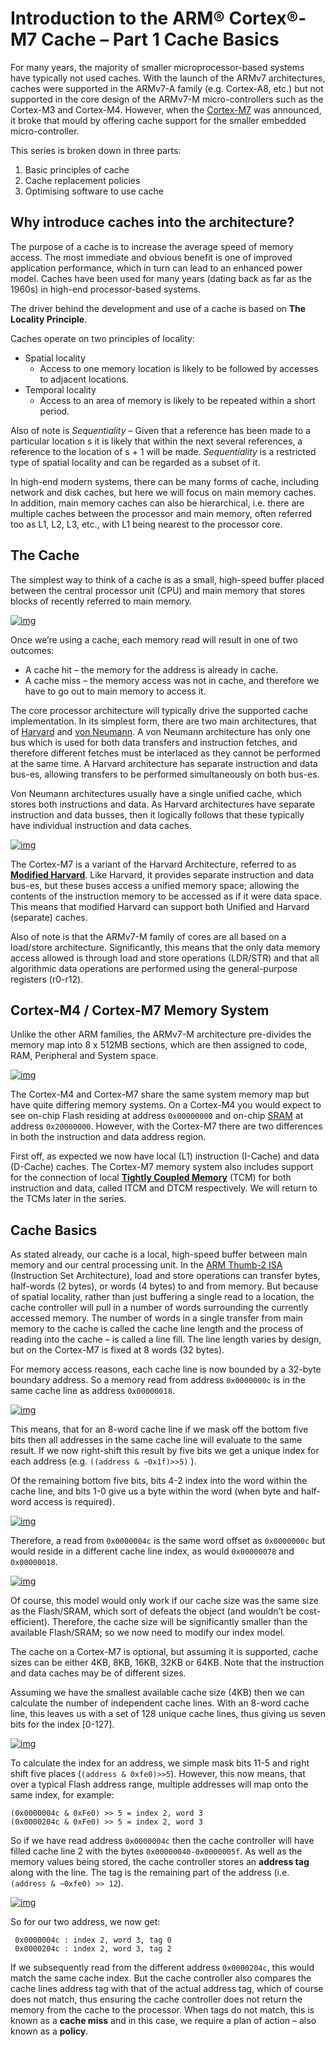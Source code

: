 # Introduction to the ARM® Cortex®-M7 Cache – Part 1 Cache Basics



For many years, the majority of smaller microprocessor-based systems  have typically not used caches. With the launch of the ARMv7  architectures, caches were supported in the ARMv7-A family (e.g.  Cortex-A8, etc.) but not supported in the core design of the ARMv7-M  micro-controllers such as the Cortex-M3 and Cortex-M4. However, when the [Cortex-M7](https://www.arm.com/products/silicon-ip-cpu/cortex-m/cortex-m7) was announced, it broke that mould by offering cache support for the smaller embedded micro-controller.

This series is broken down in three parts:

1. Basic principles of cache
2. Cache replacement policies
3. Optimising software to use cache

## Why introduce caches into the architecture?

The purpose of a cache is to increase the average speed of memory  access. The most immediate and obvious benefit is one of improved  application performance, which in turn can lead to an enhanced power  model. Caches have been used for many years (dating back as far as the  1960s) in high-end processor-based systems.

The driver behind the development and use of a cache is based on **The Locality Principle**.

Caches operate on two principles of locality:

- Spatial locality
  - Access to one memory location is likely to be followed by accesses to adjacent locations.
- Temporal locality
  - Access to an area of memory is likely to be repeated within a short period.

Also of note is *Sequentiality* – Given that a reference has  been made to a particular location s it is likely that within the next  several references, a reference to the location of s + 1 will be made. *Sequentiality* is a restricted type of spatial locality and can be regarded as a subset of it.

In high-end modern systems, there can be many forms of cache,  including network and disk caches, but here we will focus on main memory caches. In addition, main memory caches can also be hierarchical, i.e.  there are multiple caches between the processor and main memory, often  referred too as L1, L2, L3, etc., with L1 being nearest to the processor core.

## The Cache

The simplest way to think of a cache is as a small, high-speed buffer placed between the central processor unit (CPU) and main memory that  stores blocks of recently referred to main memory.

[![img](m7_cache_part1_Cache_Basics.assets/fig1-1024x371.png)](https://i0.wp.com/feabhasblog.wpengine.com/wp-content/uploads/2020/10/fig1.png?ssl=1)

Once we’re using a cache, each memory read will result in one of two outcomes:

- A cache hit – the memory for the address is already in cache.
- A cache miss – the memory access was not in cache, and therefore we have to go out to main memory to access it.

The core processor architecture will  typically drive the supported cache implementation. In its simplest  form, there are two main architectures, that of [Harvard](https://en.wikipedia.org/wiki/Harvard_architecture) and [von Neumann](https://en.wikipedia.org/wiki/Von_Neumann_architecture). A von Neumann architecture has only one bus which is used for both data transfers and instruction fetches, and therefore different fetches must be interlaced as they cannot be performed at the same time. A Harvard  architecture has separate instruction and data bus-es, allowing  transfers to be performed simultaneously on both bus-es.

Von Neumann architectures usually have a single unified cache, which  stores both instructions and data. As Harvard architectures have  separate instruction and data busses, then it logically follows that  these typically have individual instruction and data caches.

[![img](m7_cache_part1_Cache_Basics.assets/fig2-1024x586.png)](https://i0.wp.com/feabhasblog.wpengine.com/wp-content/uploads/2020/10/fig2.png?ssl=1)

The Cortex-M7 is a variant of the Harvard Architecture, referred to as [**Modified Harvard**](https://en.wikipedia.org/wiki/Modified_Harvard_architecture). Like Harvard, it provides separate instruction and data bus-es, but  these buses access a unified memory space; allowing the contents of the  instruction memory to be accessed as if it were data space. This means  that modified Harvard can support both Unified and Harvard (separate)  caches.

Also of note is that the ARMv7-M family of cores are all based on a  load/store architecture. Significantly, this means that the only data  memory access allowed is through load and store operations (LDR/STR) and that all algorithmic data operations are performed using the  general-purpose registers (r0-r12).

## Cortex-M4 / Cortex-M7 Memory System

Unlike the other ARM families, the ARMv7-M architecture pre-divides  the memory map into 8 x 512MB sections, which are then assigned to code, RAM, Peripheral and System space.

[![img](m7_cache_part1_Cache_Basics.assets/fig3.png)](https://i0.wp.com/feabhasblog.wpengine.com/wp-content/uploads/2020/10/fig3.png?ssl=1)

The Cortex-M4 and Cortex-M7 share the same system memory map but have quite differing memory systems. On a Cortex-M4 you would expect to see  on-chip Flash residing at address `0x00000000` and on-chip [SRAM](https://en.wikipedia.org/wiki/Static_random-access_memory) at address `0x20000000`. However, with the Cortex-M7 there are two differences in both the instruction and data address region.

First off, as expected we now have local (L1) instruction (I-Cache)  and data (D-Cache) caches. The Cortex-M7 memory system also includes  support for the connection of local [**Tightly Coupled Memory**](https://developer.arm.com/documentation/dui0203/j/developing-for-arm-processors/about-the-arm-architectures/tightly-coupled-memory) (TCM) for both instruction and data, called ITCM and DTCM respectively. We will return to the TCMs later in the series.

## Cache Basics

As stated already, our cache is a local, high-speed buffer between main memory and our central processing unit. In the [ARM Thumb-2 ISA](https://developer.arm.com/architectures/instruction-sets/base-isas/t32) (Instruction Set Architecture), load and store operations can transfer  bytes, half-words (2 bytes), or words (4 bytes) to and from memory. But  because of spatial locality, rather than just buffering a single read to a location, the cache controller will pull in a number of words  surrounding the currently accessed memory. The number of words in a  single transfer from main memory to the cache is called the cache line  length and the process of reading into the cache – is called a line  fill. The line length varies by design, but on the Cortex-M7 is fixed at 8 words (32 bytes).

For memory access reasons, each cache line is now bounded by a 32-byte boundary address. So a memory read from address `0x0000000c` is in the same cache line as address `0x00000018`.

[![img](m7_cache_part1_Cache_Basics.assets/fig4.png)](https://i0.wp.com/feabhasblog.wpengine.com/wp-content/uploads/2020/10/fig4.png?ssl=1)

This means, that for an 8-word cache line if we mask off the bottom  five bits then all addresses in the same cache line will evaluate to the same result. If we now right-shift this result by five bits we get a  unique index for each address (e.g. `((address & ~0x1f)>>5)` ).

Of the remaining bottom five bits, bits 4-2 index into the word  within the cache line, and bits 1-0 give us a byte within the word (when byte and half-word access is required).

[![img](m7_cache_part1_Cache_Basics.assets/fig5.png)](https://i0.wp.com/feabhasblog.wpengine.com/wp-content/uploads/2020/10/fig5.png?ssl=1)

Therefore, a read from `0x0000004c` is the same word offset as `0x0000000c` but would reside in a different cache line index, as would `0x00000078` and `0x00000018`.

[![img](m7_cache_part1_Cache_Basics.assets/fig6.png)](https://i0.wp.com/feabhasblog.wpengine.com/wp-content/uploads/2020/10/fig6.png?ssl=1)

Of course, this model would only work if our cache size was the same  size as the Flash/SRAM, which sort of defeats the object (and wouldn’t  be cost-efficient). Therefore, the cache size will be significantly  smaller than the available Flash/SRAM; so we now need to modify our  index model.

The cache on a Cortex-M7 is optional, but assuming it is supported,  cache sizes can be either 4KB, 8KB, 16KB, 32KB or 64KB. Note that the  instruction and data caches may be of different sizes.

Assuming we have the smallest available cache size (4KB) then we can  calculate the number of independent cache lines. With an 8-word cache  line, this leaves us with a set of 128 unique cache lines, thus giving  us seven bits for the index [0-127].

[![img](m7_cache_part1_Cache_Basics.assets/fig7.png)](https://i0.wp.com/feabhasblog.wpengine.com/wp-content/uploads/2020/10/fig7.png?ssl=1)

To calculate the index for an address, we simple mask bits 11-5 and right shift five places (`(address & 0xfe0)>>5`). However, this now means, that over a typical Flash address range,  multiple addresses will map onto the same index, for example:

```
(0x0000004c & 0xFe0) >> 5 = index 2, word 3
(0x0000204c & 0xFe0) >> 5 = index 2, word 3
```

So if we have read address `0x0000004c` then the cache controller will have filled cache line 2 with the bytes `0x00000040-0x0000005f`. As well as the memory values being stored, the cache controller stores an **address tag** along with the line. The tag is the remaining part of the address (i.e. `(address & ~0xfe0) >> 12`).

[![img](m7_cache_part1_Cache_Basics.assets/fig8.png)](https://i0.wp.com/feabhasblog.wpengine.com/wp-content/uploads/2020/10/fig8.png?ssl=1)

So for our two address, we now get:

```
 0x0000004c : index 2, word 3, tag 0 
 0x0000204c : index 2, word 3, tag 2
```

If we subsequently read from the different address `0x0000204c`, this would match the same cache index. But the cache controller also  compares the cache lines address tag with that of the actual address  tag, which of course does not match, thus ensuring the cache controller  does not return the memory from the cache to the processor. When tags do not match, this is known as a **cache miss** and in this case, we require a plan of action – also known as a **policy**.